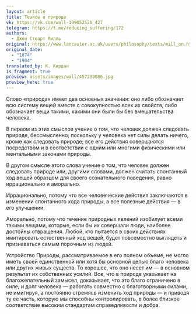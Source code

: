 ```yaml
---
layout: article
title: Тезисы о природе
vk: https://vk.com/wall-199052526_427
telegram: https://t.me/reducing_suffering/172
authors:
  - Джон Стюарт Милль
original: https://www.lancaster.ac.uk/users/philosophy/texts/mill_on.htm
original_date:
  - "1874"
  - "1904"
translated_by: К. Кирдан
is_fragment: true
preview: assets/images/wall/457239086.jpg
preview_here: true
---
```

Слово «природа» имеет два основных значения: оно либо обозначает всю систему вещей вместе с совокупностью всех их свойств, либо обозначает вещи такими, какими они были бы без вмешательства человека.

В первом из этих смыслов учение о том, что человек должен следовать природе, бессмысленно; поскольку у человека нет силы делать ничего, кроме как следовать природе; все его действия совершаются посредством и в соответствии с одним или многими физическими или ментальными законами природы.

В другом смысле этого слова учение о том, что человек должен следовать природе или, другими словами, должен считать спонтанный ход вещей образцом для своего сознательного поведения, равно иррационально и аморально.

Иррационально, потому что все человеческие действия заключаются в изменении спонтанного хода природы, а все полезные действия — в его улучшении.

Аморально, потому что течение природных явлений изобилует всеми такими вещами, которые, если бы их совершали люди, наиболее достойны отвращения. Любой, кто пытается в своих действиях имитировать естественный ход вещей, будет повсеместно выглядеть и признаваться самым порочным из людей.

Устройство Природы, рассматриваемое в его полном объеме, не могло иметь своей единственной или хотя бы основной целью благо человека или других живых существ. То хорошее, что оно несет им — в основном результат их собственных усилий. Все, что в природе указывает на благожелательный замысел, доказывает, что это благо ограничено в силе; и долг человека — работать совместно с благотворными силами, не имитируя, а постоянно стремясь изменить ход природы — и приводя ту ее часть, которую мы способны контролировать, в более близкое соответствие высоким стандартам справедливости и добра.